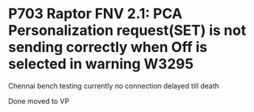 # P703 Raptor FNV 2.1: PCA Personalization request(SET) is not sending correctly when Off is selected in warning W3295

Chennai bench testing currently no connection
delayed till death

Done moved to VP 